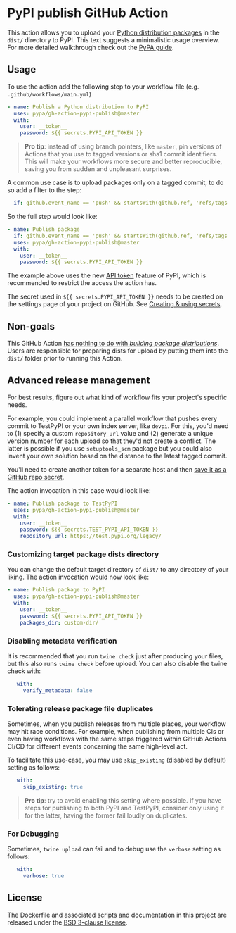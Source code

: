 # PyPI publish GitHub Action
This action allows you to upload your [Python distribution packages]
in the `dist/` directory to PyPI.
This text suggests a minimalistic usage overview. For more detailed
walkthrough check out the [PyPA guide].


## Usage

To use the action add the following step to your workflow file (e.g.
`.github/workflows/main.yml`)


```yml
- name: Publish a Python distribution to PyPI
  uses: pypa/gh-action-pypi-publish@master
  with:
    user: __token__
    password: ${{ secrets.PYPI_API_TOKEN }}
```

> **Pro tip**: instead of using branch pointers, like `master`, pin versions of
Actions that you use to tagged versions or sha1 commit identifiers. This will
make your workflows more secure and better reproducible, saving you from sudden
and unpleasant surprises.

A common use case is to upload packages only on a tagged commit, to do so add a
filter to the step:


```yml
  if: github.event_name == 'push' && startsWith(github.ref, 'refs/tags')
```

So the full step would look like:


```yml
- name: Publish package
  if: github.event_name == 'push' && startsWith(github.ref, 'refs/tags')
  uses: pypa/gh-action-pypi-publish@master
  with:
    user: __token__
    password: ${{ secrets.PYPI_API_TOKEN }}
```

The example above uses the new [API token][PyPI API token] feature of
PyPI, which is recommended to restrict the access the action has.

The secret used in `${{ secrets.PYPI_API_TOKEN }}` needs to be created on the
settings page of your project on GitHub. See [Creating & using secrets].


## Non-goals

This GitHub Action [has nothing to do with _building package
distributions_]. Users are responsible for preparing dists for upload
by putting them into the `dist/` folder prior to running this Action.


## Advanced release management

For best results, figure out what kind of workflow fits your
project's specific needs.

For example, you could implement a parallel workflow that
pushes every commit to TestPyPI or your own index server,
like `devpi`. For this, you'd need to (1) specify a custom
`repository_url` value and (2) generate a unique version
number for each upload so that they'd not create a conflict.
The latter is possible if you use `setuptools_scm` package but
you could also invent your own solution based on the distance
to the latest tagged commit.

You'll need to create another token for a separate host and then
[save it as a GitHub repo secret][Creating & using secrets].

The action invocation in this case would look like:
```yml
- name: Publish package to TestPyPI
  uses: pypa/gh-action-pypi-publish@master
  with:
    user: __token__
    password: ${{ secrets.TEST_PYPI_API_TOKEN }}
    repository_url: https://test.pypi.org/legacy/
```

### Customizing target package dists directory

You can change the default target directory of `dist/`
to any directory of your liking. The action invocation
would now look like:

```yml
- name: Publish package to PyPI
  uses: pypa/gh-action-pypi-publish@master
  with:
    user: __token__
    password: ${{ secrets.PYPI_API_TOKEN }}
    packages_dir: custom-dir/
```

### Disabling metadata verification

It is recommended that you run `twine check` just after producing your files,
but this also runs `twine check` before upload. You can also disable the twine
check with:

```yml
   with:
     verify_metadata: false
```

### Tolerating release package file duplicates

Sometimes, when you publish releases from multiple places, your workflow
may hit race conditions. For example, when publishing from multiple CIs
or even having workflows with the same steps triggered within GitHub
Actions CI/CD for different events concerning the same high-level act.

To facilitate this use-case, you may use `skip_existing` (disabled by
default) setting as follows:

```yml
   with:
     skip_existing: true
```

> **Pro tip**: try to avoid enabling this setting where possible. If you
have steps for publishing to both PyPI and TestPyPI, consider only using
it for the latter, having the former fail loudly on duplicates.

### For Debugging

Sometimes, `twine upload` can fail and to debug use the `verbose` setting as follows:

```yml
   with:
     verbose: true
```

## License

The Dockerfile and associated scripts and documentation in this project
are released under the [BSD 3-clause license](LICENSE.md).


[Creating & using secrets]:
https://help.github.com/en/actions/automating-your-workflow-with-github-actions/creating-and-using-encrypted-secrets
[has nothing to do with _building package distributions_]:
https://github.com/pypa/gh-action-pypi-publish/issues/11#issuecomment-530480449
[PyPA guide]:
https://packaging.python.org/guides/publishing-package-distribution-releases-using-github-actions-ci-cd-workflows/
[PyPI API token]: https://pypi.org/help/#apitoken
[Python distribution packages]:
https://packaging.python.org/glossary/#term-distribution-package
